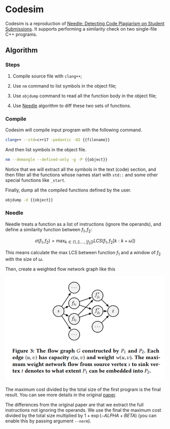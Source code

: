 # Codesim

Codesim is a reproduction of [Needle: Detecting Code Plagiarism on Student Submissions](https://cs.nju.edu.cn/changxu/1_publications/18/TURC18.pdf). It supports performing a similarity check on two single-file C++ programs.

## Algorithm

### Steps

1. Compile source file with `clang++`;

2. Use `nm` command to list symbols in the object file;

3. Use `objdump` command to read all the function body in the object file;

4. Use [Needle](https://cs.nju.edu.cn/changxu/1_publications/18/TURC18.pdf) algorithm to diff these two sets of functions.

### Compile

Codesim will compile input program with the following command.

```bash
clang++ --std=c++17 -pedantic -O2 {{filename}}
```

And then list symbols in the object file.

```bash
nm --demangle --defined-only -g -P {{object}}
```

Notice that we will extract all the symbols in the text (code) section, and then filter all the functions whose names start with `std::` and some other special functions like `_start`.

Finally, dump all the compiled functions defined by the user.

```bash
objdump -d {{object}}
```

### Needle

Needle treats a function as a list of instructions (ignore the operands), and define a similarity function between $f_1, f_2$:

$$
\sigma(f_1, f_2) = \max_{k \in \{ 1, 2, \dots, |f_2| \} } LCS(f_1, f_2[k : k + \omega])
$$

This means calculate the max LCS between function $f_1$ and a window of $f_2$ with the size of $\omega$.

Then, create  a weighted flow network graph like this

![flow](flow.png)

The maximum cost divided by the total size of the first program is the final result. You can see more details in the original [paper](https://cs.nju.edu.cn/changxu/1_publications/18/TURC18.pdf).

The differences from the original paper are that we extract the full instructions not ignoring the operands. We use the final the maximum cost divided by the total size multiplied by $1 + \exp(-ALPHA + BETA)$ (you can enable this by passing argument `--norm`).
